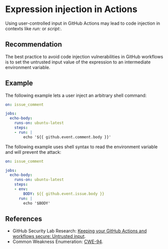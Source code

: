 # Expression injection in Actions
Using user-controlled input in GitHub Actions may lead to code injection in contexts like *run:* or *script:*.


## Recommendation
The best practice to avoid code injection vulnerabilities in GitHub workflows is to set the untrusted input value of the expression to an intermediate environment variable.


## Example
The following example lets a user inject an arbitrary shell command:


```yaml
on: issue_comment

jobs:
  echo-body:
    runs-on: ubuntu-latest
    steps:
    - run: |
        echo '${{ github.event.comment.body }}'
```
The following example uses shell syntax to read the environment variable and will prevent the attack:


```yaml
on: issue_comment

jobs:
  echo-body:
    runs-on: ubuntu-latest
    steps:
    - env:
        BODY: ${{ github.event.issue.body }}
      run: |
        echo '$BODY'
```

## References
* GitHub Security Lab Research: [Keeping your GitHub Actions and workflows secure: Untrusted input](https://securitylab.github.com/research/github-actions-untrusted-input).
* Common Weakness Enumeration: [CWE-94](https://cwe.mitre.org/data/definitions/94.html).
